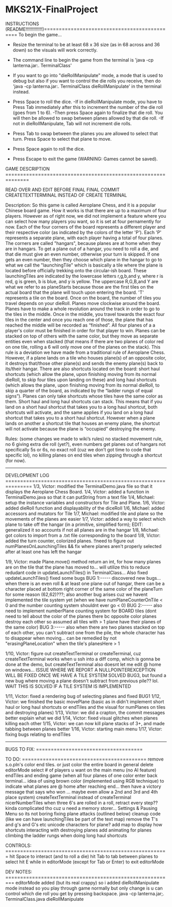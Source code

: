 # MKS21X-FinalProject

INSTRUCTIONS (README!!!!!!!!!!!!!)=============================================
To begin the game...
- Resize the terminal to be at least 68 x 36 size (as in 68 across and 36 down) so the visuals will work correctly.
- The command line to begin the game from the terminal is 'java -cp lanterna.jar:. TerminalClass'
- If you want to go into "dieRollManipulate" mode, a mode that is used to debug but also if you want to 
control the die rolls you receive, then do 'java -cp lanterna.jar:. TerminalClass dieRollManipulate' in the terminal instead. 

- Press Space to roll the dice.
    -If in dieRollManipulate mode, you have to Press Tab immediately after this to increment the number 
     of the die roll (goes from 1 to 6).
    -Then press Space again to finalize that die roll. You will then be allowed to swap between planes allowed by that die roll.
    -If not in dieRollManipulate, Tab will not increment die rolls.
- Press Tab to swap between the planes you are allowed to select that turn. Press Space to select that plane to move.
- Press Space again to roll the dice.
- Press Escape to exit the game (WARNING: Games cannot be saved).

GAME DESCRIPTION ==============================================================

READ OVER AND EDIT BEFORE FINAL FINAL COMMIT
CREATETEXTTERMINAL INSTEAD OF CREATE TERMINAL

Description:
    So this game is called Aeroplane Chess, and it is a popular Chinese board game. How it works is that there are up to a maximum of four
players. However as of right now, we did not implement a feature where you can select how many players you want, so it is set at four pernamently for now. Each of the four corners of the board represents a different player and their respective color (as indicated by the colors of the letter 'P'). Each 'P' represents a separate plane, with each player having a total of four planes. The corners are called "hangars", because planes are at home when they are in hangars. To get a plane out of a hangar, you need to roll a die, and that die must give an even number, otherwise your turn is skipped. If one gets an even number, then they choose which plane in the hangar to go to what we call the "launchingTile" which is basically a tile where the plane is located before officially trekking onto the circular-ish board. These launchingTiles are indicated by the lowercase letters r,g,b,and y, where r is red, g is green, b is blue, and y is yellow. The uppercase R,G,B,and Y are what we refer to as planeStarts because those are the first tiles on the actual board that the plane will touch upon entering the board. 'T' represents a tile on the board. Once on the board, the number of tiles you travel depends on your dieRoll. Planes move clockwise around the board. Planes have to make a whole revolution around the track in order to go to the tiles in the middle. Once in the middle, you travel towards the exact four tiles in the center and once you reach one of those, the plane that has reached the middle will be recorded as “finished”. All four planes of a a player's color must be finished in order for that player to win. Planes can be stacked on top of others with the same color, but they move as separate entities even when stacked (that means if there are two planes of color red on one tile, rolling a 6 will only move one of the planes on the stack). This rule is a deviation we have made from a traditional rule of Aeroplane Chess. However, if a plane lands on a tile who houses plane(s) of an opposite color, it destroys that/those other plane(s) and sends the enemy plane(s) back to its/their hangar. There are also shortcuts located on the board: short haul shortcuts (which allow the plane, upon finishing moving from its normal dieRoll, to skip four tiles upon landing on these) and long haul shortcuts (which allows the plane, upon finishing moving from its normal dieRoll, to skip a quarter of the board, as indicated by the “ladder rungs of equal signs”). Planes can only take shortcuts whose tiles have the same color as them. Short haul and long haul shortcuts can stack. This means that if you land on a short haul shortcut that takes you to a long haul shortcut, both shortcuts will activate, and the same applies if you land on a long haul shortcut that takes you to a short haul shortcut. However when a plane lands on another a shortcut tile that houses an enemy plane, the shortcut will not activate because the plane is “occupied” destroying the enemy.

Rules: (some changes we made to wiki’s rules)
no stacked movement rule, no 6 giving extra die roll (yet?), even numbers get planes out of hangars not specifically 5s or 6s, no exact roll (cuz we don’t got time to code that specific lol), no killing planes on end tiles when zipping through a shortcut (for now).

-------------------------------------------------------------------------------

DEVELOPMENT LOG ===============================================================
1/3, Victor: modified the TerminalDemo.java file so that it displays the Aeroplane Chess Board.
1/4, Victor: added a function in TerminalDemo.java so that it can putString from a text file
1/4, Michael: setup the instance variables and constructors for Tile and Plane.
1/6, Victor: added dieRoll function and displayability of the diceRoll
1/6, Michael: added accessors and mutators for Tile
1/7, Michael: modified tile and plane so the movements of the planes are easier
1/7, Victor: added a way to select which plane to take off the hangar (in a primitive, simplified form); EDIT: generalized it so accounts if not all planes are in the hangar
1/8, Michael: got colors to import from a .txt file corresponding to the board
1/8, Victor: added the turn counter, colorized planes. !!need to figure out numPlanesOnLaunchingTiles && fix where planes aren't properly selected after at least one has left the hangar

1/9, Victor: made Plane.move() method return an int, for how many planes are on the tile that the plane has moved to... will utilize this to reduce redudant code in updateLaunchTiles() in TerminalClass...
Also fixed updateLaunchTiles()
fixed some bugs
BUG 1:----- discovered new bugs... when there is an even roll & at least one plane out of hangar, there can be a character placed at bottom right corner of the same color of the planeTurn for some reason (62,62)???;
also another bug arises cuz we havent implemented the tile system yet (when we have numPlaneCounterOnTile < 0 and the number counting system shouldnt ever go < 0)
BUG 2:----- also need to implement numberPlane counting system for BOARD tiles (dont need to tell about the color of the planes there bc opposite color planes destroy each other so assumed all tiles with > 1 plane have their planes of the same color)
BUG 3:----- also when there are two planes stacked on top of each other, you can't subtract one from the pile, the whole character has to disappear when moving... can be remedied by not "erasingPlaneLocation" when the tile's planesHere > 1

1/10, Victor: figure out createTextTerminal or createTerminal, cuz createTextTerminal works when u ssh into a diff comp, which is gonna be done at the demo, but createTextTerminal also doesnt let me edit @ home on windows... ISSUE WHERE WE REPORT A NULLPOINTEREXCEPTION WILL BE FIXED ONCE WE HAVE A TILE SYSTEM
SOLVED BUG3, but found a new bug where moving a plane doesn't subtract from previous pile?? lol. WAIT THIS IS SOLVED IF A TILE SYSTEM IS IMPLEMENTED

1/11, Victor: fixed a rendering bug of selecting planes and fixed BUG1
1/12, Victor: we finished the basic movePlane (basic as in didn't implement short haul or long haul shortcuts or endTiles and the visual for numPlanes on tiles and destroying planes)
1/13, Victor: we did a crapton, the commit messages better explain what we did
1/14, Victor: fixed visual glitches when planes killing each other 
1/15, Victor: we can now kill plane stacks of 3+, and made tabbing between planes better
1/16, Victor: starting main menu
1/17, Victor: fixing bugs relating to endTiles


------------------------------------------------------------------------------------------------

BUGS TO FIX: ====================================

TO DO: ==========================================
remove s.o.pln's
color end tiles. or just color the entire board in general
delete editorMode
select # of players u want on the main menu (no AI feature)
endTiles and ending game (when all four planes of one color enter back terminal... idea of using brown color (implemented using RGB technique)
to indicate what planes are @ home after reaching end... then have a victory message that says who won ... maybe even allow a 2nd and 3rd and 4th place system)
createTextTerminal instead of createTerminal
nicerNumberTiles
when three 6's are rolled in a roll, retract every step?? kinda complicated tho cuz u need a memory storer...
Settings & Pausing
Menu so its not boring
fixing plane attacks (outlined below)
cleanup code (like we can have launchingTiles be part of the text map)
remove the T's and g's and G's etc
unicode characters for plane?
add map to display how shortcuts interacting with destroying planes
add animating for planes climbing the ladder rungs when doing long haul shortcuts

CONTROLS: =======================================================
hit Space to interact (and to roll a die)
hit Tab to tab between planes to select
hit E while in editorMode (except for Tab or Enter) to exit editorMode

DEV NOTES: =========================================================
editorMode added (but its real crappy)
so i added dieRollManipulate mode instead so you play through game normally but only change is u can control which die roll you get by pressing backspace. java -cp lanterna.jar;. TerminalClass.java dieRollManipulate